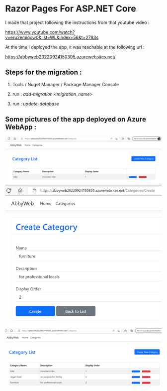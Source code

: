 # Razor Pages For ASP.NET Core

I made that project following the instructions from that youtube video :

https://www.youtube.com/watch?v=eru2emiqow0&list=WL&index=56&t=2783s

At the time I deployed the app, it was reachable at the following url :

https://abbyweb20220924150305.azurewebsites.net/


## Steps for the migration :

1. Tools / Nuget Manager / Package Manager Console

2. run : *add-migration <migration_name>*

2. run : *update-database*

## Some pictures of the app deployed on Azure WebApp :

<img src="/pictures/webapp1.png" title="webapp"  width="600">
<img src="/pictures/webapp2.png" title="webapp"  width="600">
<img src="/pictures/webapp3.png" title="webapp"  width="600">